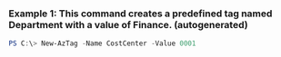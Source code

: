 ### Example 1: This command creates a predefined tag named Department with a value of Finance. (autogenerated)
```powershell
PS C:\> New-AzTag -Name CostCenter -Value 0001
```

